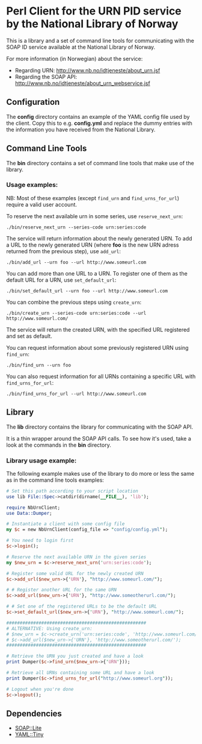 Perl Client for the URN PID service by the National Library of Norway
=======================================================================

This is a library and a set of command line tools for communicating with the SOAP ID service available at the National Library of Norway.

For more information (in Norwegian) about the service:
* Regarding URN: http://www.nb.no/idtjeneste/about_urn.jsf
* Regarding the SOAP API: http://www.nb.no/idtjeneste/about_urn_webservice.jsf

Configuration
-------------

The **config** directory contains an example of the YAML config file used by the client.
Copy this to e.g. **config.yml** and replace the dummy entries with the information you have received from the National Library.

Command Line Tools
------------------

The **bin** directory contains a set of command line tools that make use of the library.

### Usage examples:
NB: Most of these examples (except `find_urn` and `find_urns_for_url`) require a valid user account.

To reserve the next available urn in some series, use `reserve_next_urn`:
```
./bin/reserve_next_urn --series-code urn:series:code
```

The service will return information about the newly generated URN.
To add a URL to the newly generated URN (where **foo** is the new URN adress returned from the previous step), use `add_url`:

```
./bin/add_url --urn foo --url http://www.someurl.com
```

You can add more than one URL to a URN. To register one of them as the default URL for a URN, use `set_default_url`:

```
./bin/set_default_url --urn foo --url http://www.someurl.com
```

You can combine the previous steps using `create_urn`:

```
./bin/create_urn --series-code urn:series:code --url http://www.someurl.com/
```

The service will return the created URN, with the specified URL registered and set as default.

You can request information about some previously registered URN using `find_urn`:

```
./bin/find_urn --urn foo
```

You can also request information for all URNs containing a specific URL with `find_urns_for_url`:

```
./bin/find_urns_for_url --url http://www.someurl.com
```

Library
-------
The **lib** directory contains the library for communicating with the SOAP API.

It is a thin wrapper around the SOAP API calls. To see how it's used, take a look at the commands in the **bin** directory.

### Library usage example:
The following example makes use of the library to do more or less the same as in the command line tools examples:

```perl
# Set this path according to your script location
use lib File::Spec->catdir(dirname(__FILE__), 'lib');

require NbUrnClient;
use Data::Dumper;

# Instantiate a client with some config file
my $c = new NbUrnClient(config_file => "config/config.yml");

# You need to login first
$c->login();

# Reserve the next available URN in the given series
my $new_urn = $c->reserve_next_urn('urn:series:code');

# Register some valid URL for the newly created URN
$c->add_url($new_urn->{'URN'}, "http://www.someurl.com/");

# # Register another URL for the same URN
$c->add_url($new_urn->{'URN'}, "http://www.someotherurl.com/");

# # Set one of the registered URLs to be the default URL
$c->set_default_url($new_urn->{'URN'}, "http://www.someurl.com/");

####################################################
# ALTERNATIVE: Using create_urn:
# $new_urn = $c->create_urn('urn:series:code', 'http://www.someurl.com/');
# $c->add_url($new_urn->{'URN'}, 'http://www.someotherurl.com/');
####################################################

# Retrieve the URN you just created and have a look
print Dumper($c->find_urn($new_urn->{'URN'}));

# Retrieve all URNs containing some URL and have a look
print Dumper($c->find_urns_for_url("http://www.someurl.org"));

# Logout when you're done
$c->logout();
```

Dependencies
------------

* [SOAP::Lite](http://search.cpan.org/dist/SOAP-Lite/lib/SOAP/Lite.pm)
* [YAML::Tiny](http://search.cpan.org/dist/YAML-Tiny/lib/YAML/Tiny.pm)
